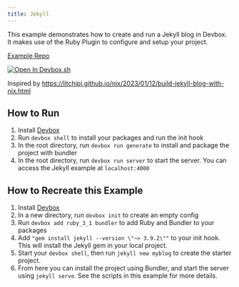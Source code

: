 ```yaml
---
title: Jekyll
---
```


This example demonstrates how to create and run a Jekyll blog in Devbox. It makes use of the Ruby Plugin to configure and setup your project. 

[Example Repo](https://github.com/jetpack-io/devbox-examples/tree/main/stacks/jekyll)

[![Open In Devbox.sh](https://jetpack.io/img/devbox/open-in-devbox.svg)](https://devbox.sh/github.com/jetpack-io/devbox-examples?folder=stacks/jekyll)

Inspired by https://litchipi.github.io/nix/2023/01/12/build-jekyll-blog-with-nix.html 

## How to Run

1. Install [Devbox](https://www.jetpack.io/devbox/docs/installing_devbox/)
2. Run `devbox shell` to install your packages and run the init hook
3. In the root directory, run `devbox run generate` to install and package the project with bundler
4. In the root directory, run `devbox run server` to start the server. You can access the Jekyll example at `localhost:4000`

## How to Recreate this Example 

1. Install [Devbox](https://www.jetpack.io/devbox/docs/installing_devbox/)
1. In a new directory, run `devbox init` to create an empty config
1. Run `devbox add ruby_3_1 bundler` to add Ruby and Bundler to your packages
1. Add `"gem install jekyll --version \"~> 3.9.2\""` to your init hook. This will install the Jekyll gem in your local project.
1. Start your `devbox shell`, then run `jekyll new myblog` to create the starter project.
1. From here you can install the project using Bundler, and start the server using `jekyll serve`. See the scripts in this example for more details.